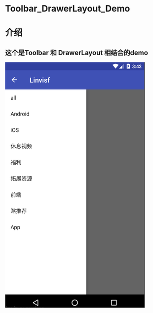 # Toolbar_DrawerLayout_Demo
# 介绍
## 这个是Toolbar 和 DrawerLayout 相结合的demo
![image](https://github.com/linvisf/Toolbar_DrawerLayout_Demo/blob/master/Screenshots/1.png)
